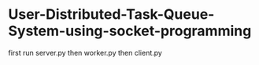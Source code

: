 # User-Distributed-Task-Queue-System-using-socket-programming
first run server.py 
then worker.py 
then client.py 
